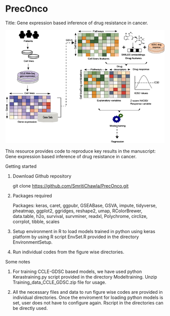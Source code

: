 # PrecOnco
Title: Gene expression based inference of drug resistance in cancer.

![Workflow](Workflow.png)

This resource provides code to reproduce key results in the manuscript: Gene expression based inference of drug resistance in cancer.

Getting started

1. Download Github repository

   git clone https://github.com/SmritiChawla/PrecOnco.git

2. Packages required

   Packages: keras, caret, ggpubr, GSEABase, GSVA, impute, tidyverse, pheatmap, ggplot2, ggridges, reshape2, umap, RColorBrewer, data.table, h2o, survival, survminer, readxl,  Polychrome, circlize, corrplot, tibble, scales

2. Setup environment in R to load models trained in python using keras platform by using R script EnvSet.R provided in the directory EnvironmentSetup.

3. Run individual codes from the figure wise directories.

Some notes

1. For training CCLE-GDSC based models, we have used python Kerastraining.py script provided in the directory Modeltraining. Unzip Training_data_CCLE_GDSC.zip file for usage.

2. All the necessary files and data to run figure wise codes are provided in individual directories. Once the enviroment for loading python models is set, user does not have to configure again. Rscript in the directories can be directly used.
